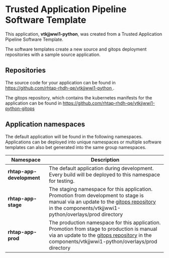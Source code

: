 # Trusted Application Pipeline Software Template

This application, **vtkjjwwi1-python**, was created from a Trusted Application Pipeline Software Template.

The software templates create a new source and gitops deployment repositories with a sample source application. 

## Repositories

The source code for your application can be found in [https://github.com/rhtap-rhdh-qe/vtkjjwwi1-python ](https://github.com/rhtap-rhdh-qe/vtkjjwwi1-python ).
 
The gitops repository, which contains the kubernetes manifests for the application can be found in 
[https://github.com/rhtap-rhdh-qe/vtkjjwwi1-python-gitops ](https://github.com/rhtap-rhdh-qe/vtkjjwwi1-python-gitops ) 

## Application namespaces 

The default application will be found in the following namespaces. Applications can be deployed into unique namespaces or multiple software templates can also bet generated into the same group namespaces.  

|  Namespace   |  Description   |  
| -------- | -------- |   
| **rhtap-app-development** | The default application during development. Every build will be deployed to this namespace for testing. | 
| **rhtap-app-stage** | The staging namespace for this application. Promotion from development to stage is manual via an update to the [gitops repository](https://github.com/rhtap-rhdh-qe/vtkjjwwi1-python-gitops ) in the components/vtkjjwwi1-python/overlays/prod directory |  
| **rhtap-app-prod** | The production namespace for this application. Promotion from stage to production is manual via an update to the [gitops repository](https://github.com/rhtap-rhdh-qe/vtkjjwwi1-python-gitops ) in the components/vtkjjwwi1-python/overlays/prod directory | 